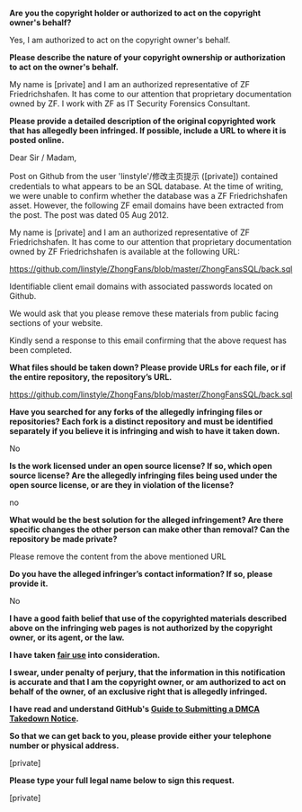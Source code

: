 **Are you the copyright holder or authorized to act on the copyright owner's behalf?**

Yes, I am authorized to act on the copyright owner's behalf.

**Please describe the nature of your copyright ownership or authorization to act on the owner's behalf.**

My name is [private] and I am an authorized representative of ZF Friedrichshafen. It has come to our attention that proprietary documentation owned by ZF. I work with ZF as IT Security Forensics Consultant.

**Please provide a detailed description of the original copyrighted work that has allegedly been infringed. If possible, include a URL to where it is posted online.**

Dear Sir / Madam,

Post on Github from the user 'linstyle'/修改主页提示 ([private]) contained credentials to what appears to be an SQL database. At the time of writing, we were unable to confirm whether the database was a ZF Friedrichshafen asset. However, the following ZF email domains have been extracted from the post. The post was dated 05 Aug 2012.

My name is [private] and I am an authorized representative of ZF Friedrichshafen. It has come to our attention that proprietary documentation owned by ZF Friedrichshafen is available at the following URL:

https://github.com/linstyle/ZhongFans/blob/master/ZhongFansSQL/back.sql

Identifiable client email domains with associated passwords located on Github.

We would ask that you please remove these materials from public facing sections of your website.

Kindly send a response to this email confirming that the above request has been completed.

**What files should be taken down? Please provide URLs for each file, or if the entire repository, the repository’s URL.**

https://github.com/linstyle/ZhongFans/blob/master/ZhongFansSQL/back.sql

**Have you searched for any forks of the allegedly infringing files or repositories? Each fork is a distinct repository and must be identified separately if you believe it is infringing and wish to have it taken down.**

No

**Is the work licensed under an open source license? If so, which open source license? Are the allegedly infringing files being used under the open source license, or are they in violation of the license?**

no

**What would be the best solution for the alleged infringement? Are there specific changes the other person can make other than removal? Can the repository be made private?**

Please remove the content from the above mentioned URL

**Do you have the alleged infringer’s contact information? If so, please provide it.**

No

**I have a good faith belief that use of the copyrighted materials described above on the infringing web pages is not authorized by the copyright owner, or its agent, or the law.**

**I have taken <a href="https://www.lumendatabase.org/topics/22">fair use</a> into consideration.**

**I swear, under penalty of perjury, that the information in this notification is accurate and that I am the copyright owner, or am authorized to act on behalf of the owner, of an exclusive right that is allegedly infringed.**

**I have read and understand GitHub's <a href="https://help.github.com/articles/guide-to-submitting-a-dmca-takedown-notice/">Guide to Submitting a DMCA Takedown Notice</a>.**

**So that we can get back to you, please provide either your telephone number or physical address.**

[private]

**Please type your full legal name below to sign this request.**

[private]
